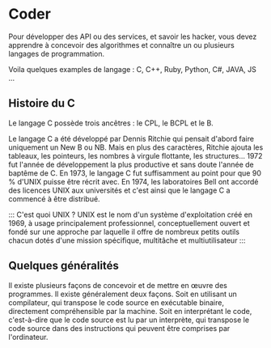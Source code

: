 # Coder

Pour développer des API ou des services, et savoir les hacker, vous devez apprendre à concevoir des algorithmes et connaître un ou plusieurs langages de programmation.

Voila quelques examples de langage : C, C++, Ruby, Python, C#, JAVA, JS ...

## Histoire du C


Le langage C possède trois ancêtres : le CPL, le BCPL et le B.

Le langage C a été développé par Dennis Ritchie qui pensait d'abord faire uniquement un New B ou NB. Mais en plus des caractères, Ritchie ajouta les tableaux, les pointeurs, les nombres à virgule flottante, les structures... 1972 fut l'année de développement la plus productive et sans doute l'année de baptême de C. En 1973, le langage C fut suffisamment au point pour que 90 % d'UNIX puisse être récrit avec. En 1974, les laboratoires Bell ont accordé des licences UNIX aux universités et c'est ainsi que le langage C a commencé à être distribué. 

::: C'est quoi UNIX ?
UNIX est le nom d'un système d'exploitation créé en 1969, à usage principalement professionnel, conceptuellement ouvert et fondé sur une 
approche par laquelle il offre de nombreux petits outils chacun dotés d'une mission spécifique, multitâche et multiutilisateur
:::


## Quelques généralités

Il existe plusieurs façons de concevoir et de mettre en œuvre des programmes. Il existe généralement deux façons. Soit en utilisant un compilateur, qui transpose le code source en exécutable binaire, directement compréhensible par la machine. Soit en interprétant le code, c'est-à-dire que le code source est lu par un interprète, qui transpose le code source dans des instructions qui peuvent être comprises par l'ordinateur.
